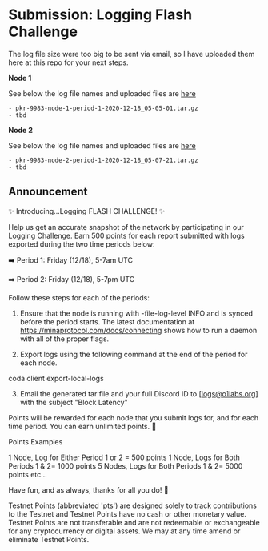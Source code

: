 # Submission: Logging Flash Challenge

The log file size were too big to be sent via email, so I have uploaded them here at this repo for your next steps.

**Node 1**

See below the log file names and uploaded files are [here](https://drive.google.com/drive/folders/1O7TV3DFirXh4_cU8cQgmSWyCxwB0U7Np?usp=sharing)
```
- pkr-9983-node-1-period-1-2020-12-18_05-05-01.tar.gz
- tbd
```

**Node 2**

See below the log file names and uploaded files are [here](https://drive.google.com/drive/folders/19VyC3wjTdlcyxkOUlT5tGCZPioHfo8jT?usp=sharing)
```
- pkr-9983-node-2-period-1-2020-12-18_05-07-21.tar.gz
- tbd
```


## Announcement

:sparkles: Introducing...Logging FLASH CHALLENGE! :sparkles: 

Help us get an accurate snapshot of the network by participating in our Logging Challenge. Earn 500 points for each report submitted with logs exported during the two time periods below: 

:arrow_right: Period 1: Friday (12/18), 5-7am UTC 

:arrow_right: Period 2: Friday (12/18), 5-7pm UTC

Follow these steps for each of the periods:

1. Ensure that the node is running with -file-log-level INFO and is synced before the period starts. The latest documentation at https://minaprotocol.com/docs/connecting shows how to run a daemon with all of the proper flags.

2. Export logs using the following command at the end of the period for each node.

coda client export-local-logs

3. Email the generated tar file and your full Discord ID to [logs@o1labs.org] with the subject "Block Latency"

Points will be rewarded for each node that you submit logs for, and for each time period. You can earn unlimited points. :rocket: 

Points Examples

1 Node, Log for Either Period 1 or 2 = 500 points
1 Node, Logs for Both Periods 1 & 2= 1000 points
5 Nodes, Logs for Both Periods 1 & 2= 5000 points
etc...

Have fun, and as always, thanks for all you do! :purple_heart:

Testnet Points (abbreviated 'pts') are designed solely to track contributions to the Testnet and Testnet Points have no cash or other monetary value. Testnet Points are not transferable and are not redeemable or exchangeable for any cryptocurrency or digital assets. We may at any time amend or eliminate Testnet Points.